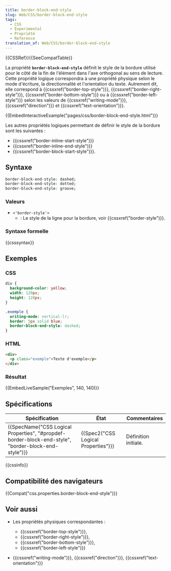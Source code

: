 ```yaml
---
title: border-block-end-style
slug: Web/CSS/border-block-end-style
tags:
  - CSS
  - Experimental
  - Propriété
  - Reference
translation_of: Web/CSS/border-block-end-style
---
```

{{CSSRef}}{{SeeCompatTable}}

La propriété **`border-block-end-style`** définit le style de la bordure utilisé pour le côté de la fin de l'élément dans l'axe orthogonal au sens de lecture. Cette propriété logique correspondra à une propriété physique selon le mode d'écriture, la directionnalité et l'orientation du texte. Autrement dit, elle correspond à {{cssxref("border-top-style")}}, {{cssxref("border-right-style")}}, {{cssxref("border-bottom-style")}} ou à {{cssxref("border-left-style")}} selon les valeurs de {{cssxref("writing-mode")}}, {{cssxref("direction")}} et {{cssxref("text-orientation")}}.

{{EmbedInteractiveExample("pages/css/border-block-end-style.html")}}

Les autres propriétés logiques permettant de définir le style de la bordure sont les suivantes :

- {{cssxref("border-inline-start-style")}}
- {{cssxref("border-inline-end-style")}}
- {{cssxref("border-block-start-style")}}.

## Syntaxe

```css
border-block-end-style: dashed;
border-block-end-style: dotted;
border-block-end-style: groove;
```

### Valeurs

- `<'border-style'>`
  - : Le style de la ligne pour la bordure, voir {{cssxref("border-style")}}.

### Syntaxe formelle

{{csssyntax}}

## Exemples

### CSS

```css
div {
  background-color: yellow;
  width: 120px;
  height: 120px;
}

.exemple {
  writing-mode: vertical-lr;
  border: 5px solid blue;
  border-block-end-style: dashed;
}
```

### HTML

```html
<div>
  <p class="exemple">Texte d'exemple</p>
</div>
```

### Résultat

{{EmbedLiveSample("Exemples", 140, 140)}}

## Spécifications

| Spécification                                                                                                                        | État                                             | Commentaires         |
| ------------------------------------------------------------------------------------------------------------------------------------ | ------------------------------------------------ | -------------------- |
| {{SpecName("CSS Logical Properties", "#propdef-border-block-end-style", "border-block-end-style")}} | {{Spec2("CSS Logical Properties")}} | Définition initiale. |

{{cssinfo}}

## Compatibilité des navigateurs

{{Compat("css.properties.border-block-end-style")}}

## Voir aussi

- Les propriétés physiques correspondantes :

  - {{cssxref("border-top-style")}},
  - {{cssxref("border-right-style")}},
  - {{cssxref("border-bottom-style")}},
  - {{cssxref("border-left-style")}}

- {{cssxref("writing-mode")}}, {{cssxref("direction")}}, {{cssxref("text-orientation")}}
